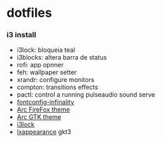 # dotfiles


### i3 install
 - i3lock: bloqueia teal
 - i3blocks: altera barra de status
 - rofi: app opnner
 - feh: wallpaper setter
 - xrandr: configure monitors
 - compton: transitions effects
 - pactl: control a running pulseaudio sound serve
 - [fontconfig-infinality](http://www.webupd8.org/2013/06/better-font-rendering-in-linux-with.html)
 - [Arc FireFox theme](https://github.com/horst3180/arc-firefox-theme)
 - [Arc GTK theme](https://github.com/horst3180/Arc-theme)
 - [i3lock](https://www.reddit.com/r/unixporn/comments/3358vu/i3lock_unixpornworthy_lock_screen/)
 - [lxappearance](https://wiki.lxde.org/pt/LXAppearance) gkt3
